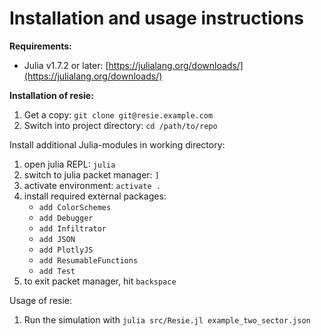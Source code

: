 # Installation and usage instructions
**Requirements:**

* Julia v1.7.2 or later: [https://julialang.org/downloads/](https://julialang.org/downloads/)

**Installation of resie:**

1. Get a copy: `git clone git@resie.example.com`
2. Switch into project directory: `cd /path/to/repo`

Install additional Julia-modules in working directory:

1. open julia REPL: `julia`
2. switch to julia packet manager: `]`
3. activate environment: `activate .`
4. install required external packages: 
      - `add ColorSchemes`
      - `add Debugger`
      - `add Infiltrator`
      - `add JSON`
      - `add PlotlyJS`
      - `add ResumableFunctions`
      - `add Test`
5. to exit packet manager, hit `backspace`

Usage of resie:

1. Run the simulation with `julia src/Resie.jl example_two_sector.json`
